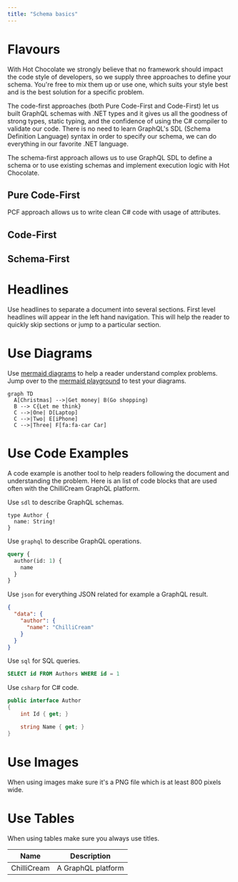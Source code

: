 ```yaml
---
title: "Schema basics"
---
```


# Flavours

With Hot Chocolate we strongly believe that no framework should impact the code style of developers, so we supply three approaches to define your schema. You're free to mix them up or use one, which suits your style best and is the best solution for a specific problem.

The code-first approaches (both Pure Code-First and Code-First) let us built GraphQL schemas with .NET types and it gives us all the goodness of strong types, static typing, and the confidence of using the C# compiler to validate our code.
There is no need to learn GraphQL's SDL (Schema Definition Language) syntax in order to specify our schema, we can do everything in our favorite .NET language.

The schema-first approach allows us to use GraphQL SDL to define a schema or to use existing schemas and implement execution logic with Hot Chocolate.

## Pure Code-First

PCF approach allows us to write clean C# code with usage of attributes.

## Code-First

## Schema-First

# Headlines

Use headlines to separate a document into several sections. First level headlines will appear in the left hand navigation. This will help the reader to quickly skip sections or jump to a particular section.

# Use Diagrams

Use [mermaid diagrams](https://mermaid-js.github.io/mermaid) to help a reader understand complex problems. Jump over to the [mermaid playground](https://mermaid-js.github.io/mermaid-live-editor) to test your diagrams.

```mermaid
graph TD
  A[Christmas] -->|Get money| B(Go shopping)
  B --> C{Let me think}
  C -->|One| D[Laptop]
  C -->|Two| E[iPhone]
  C -->|Three| F[fa:fa-car Car]
```

# Use Code Examples

A code example is another tool to help readers following the document and understanding the problem. Here is an list of code blocks that are used often with the ChilliCream GraphQL platform.

Use `sdl` to describe GraphQL schemas.

```sdl
type Author {
  name: String!
}
```

Use `graphql` to describe GraphQL operations.

```graphql
query {
  author(id: 1) {
    name
  }
}
```

Use `json` for everything JSON related for example a GraphQL result.

```json
{
  "data": {
    "author": {
      "name": "ChilliCream"
    }
  }
}
```

Use `sql` for SQL queries.

```sql
SELECT id FROM Authors WHERE id = 1
```

Use `csharp` for C# code.

```csharp
public interface Author
{
    int Id { get; }

    string Name { get; }
}
```

# Use Images

When using images make sure it's a PNG file which is at least 800 pixels wide.

# Use Tables

When using tables make sure you always use titles.

| Name        | Description        |
| ----------- | ------------------ |
| ChilliCream | A GraphQL platform |
